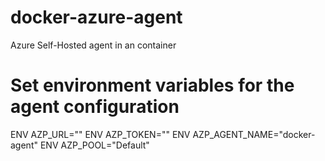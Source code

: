 # docker-azure-agent
Azure Self-Hosted agent in an container

# Set environment variables for the agent configuration
ENV AZP_URL=""
ENV AZP_TOKEN=""
ENV AZP_AGENT_NAME="docker-agent"
ENV AZP_POOL="Default"